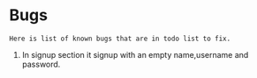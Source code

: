 # Bugs
`Here is list of known bugs that are in todo list to fix.`

1. In signup section it signup with an empty name,username and password.